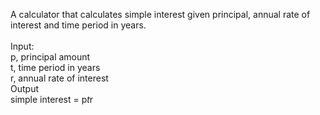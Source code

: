 A calculator that calculates simple interest given principal, annual rate of interest and time period in years.<br>
<br>
Input:<br>
   p, principal amount<br>
   t, time period in years<br>
   r, annual rate of interest<br>
Output<br>
   simple interest = p*t*r<br>
